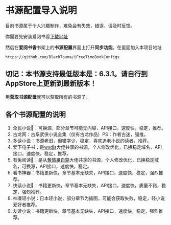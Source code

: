 ﻿# 书源配置导入说明

目前书源属于个人兴趣制作，难免会有失效，错误，请及时反馈。


你需要先安装爱阅书香[下载地址](https://itunes.apple.com/cn/app/e7-88-b1-e9-98-85-e4-b9-a6-e9-a6-99/id1137819437?mt=8)

然后在**爱阅书香**书架上的**书源配置**界面上打开**同步功能**。在里面加入本项目地址

```
https://github.com/BlackTouma/iFreeTimeBookConfigs
```

## 切记：本书源支持最低版本是：6.3.1。请自行到AppStore上更新到最新版本！

用**获取书源配置**就可以获取所有的书源了。

## 各个书源配置的说明
1. 全民小说📖：可换源，部分章节可能无内容，API接口，速度快，稳定，推荐。
2. 古龙网：古系武侠小说全集（仅有古龙作品）PS：作者古迷，强推。
3. 多读小说：书源老旧，但错字少，稳定，喜欢追老小说的读者，推荐。
4. 爱下电子书：是[wxdjs](https://github.com/wxdjs/iFreeTimebookConfigs)大佬共享的书源，个人修改优化，已换稳定域名，API接口，速度快，稳定，推荐。
5. 有兔阅读📖：是从[奪情畢自斃](https://y154541000.github.io/BookConfig/)大佬共享的书源，个人修改优化，已换稳定域名，可换源，API接口，速度快，稳定。
6. 看书神器：书籍更新快，章节基本无缺失，API接口，速度快，稳定，强烈推荐。
7. 快读小说📖：书籍更新快，章节基本无缺失，API接口，速度快，质量不错，稳定，强烈推荐。
8. 神凑轻小说：日本轻小说，部分章节为插图，可能会获取失败，稳定，轻小说爱好者推荐。
9. 友读小说：书籍更新快，章节基本无缺失，API接口，速度快，稳定，强烈推荐。
